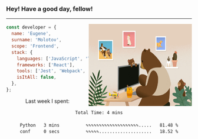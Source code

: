 ### Hey! Have a good day, fellow!
---
<img align='right' alt='GIF' vertical-align='center' src='./src/giphy.gif' width='280px' height='222px'/>

```javascript
const developer = {
  name: 'Eugene',
  surname: 'Molotov',
  scope: 'Frontend',
  stack: {
    languages: ['JavaScript', 'TypeScript'],
    frameworks: ['React'],
    tools: ['Jest', 'Webpack', 'Sass'],
    isItAll: false,
  },
};
```
<p align="center">
  Last week I spent:
</p>
<div align="center">
<!--START_SECTION:waka-->

```txt
Total Time: 4 mins

Python   3 mins          ✎✎✎✎✎✎✎✎✎✎✎✎✎✎✎✎✎✎✎✎.....   81.48 %
conf     0 secs          ✎✎✎✎✎....................   18.52 %
```

<!--END_SECTION:waka-->

